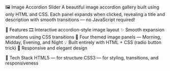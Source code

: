 🖼️ Image Accordion Slider
A beautiful image accordion gallery built using only HTML and CSS.
Each panel expands when clicked, revealing a title and description with smooth transitions — no JavaScript required!

🚀 Features
🎞️ Interactive accordion-style image layout
✨ Smooth expansion animations using CSS transitions
🌄 Four themed image panels — Morning, Midday, Evening, and Night
💡 Built entirely with HTML + CSS (radio button trick)
📱 Responsive and elegant design

🧱 Tech Stack
HTML5 — for structure
CSS3 — for styling, transitions, and responsiveness
